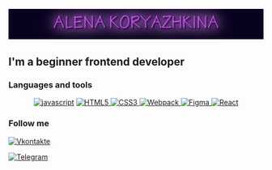 ![Header](https://github.com/A-krzhk/A-krzhk/blob/main/assets/NameGif.gif)

## I'm a beginner frontend developer

### Languages and tools

<div align="center">

<a href="#">![javascript](https://img.shields.io/badge/-javascript-13021f?style=for-the-badge&logo=javascript&logoColor=f7e01d)</a>
<a href="#">![HTML5](https://img.shields.io/badge/-html5-13021f?style=for-the-badge&logo=html5&logoColor=ee8141)
</a>
<a href="#">![CSS3](https://img.shields.io/badge/-css3-13021f?style=for-the-badge&logo=css3&logoColor=2761e7)
</a>
<a href="#">![Webpack](https://img.shields.io/badge/-Webpack-13021f?style=for-the-badge&logo=Webpack&logoColor=#1b74b8)
</a>
<a href="#">![Figma](https://img.shields.io/badge/-Figma-13021f?style=for-the-badge&logo=Figma)
</a>
<a href="#">![React](https://img.shields.io/badge/-React-13021f?style=for-the-badge&logo=React)
</a>

</div>

### Follow me

<div display="flex">

<a href="#">[![Vkontakte](https://img.shields.io/badge/-Vkontakte-13021f?style=for-the-badge&logo=Vk)](https://vk.com/idoleras)

<a href="#">[![Telegram](https://img.shields.io/badge/-Telegram-13021f?style=for-the-badge&logo=Telegram)](https://t.me/idoleras)
</a>

</div>
